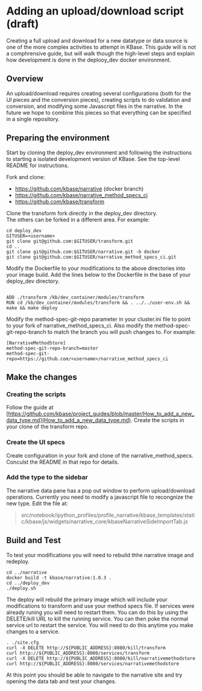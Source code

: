 # Adding an upload/download script (draft)

Creating a full upload and download for a new datatype or data source 
is one of the more complex activities to attempt in KBase.  This guide
will is not a comphrensive guide, but will walk though the high-level
steps and explain how development is done in the deplooy_dev docker
environment.

## Overview

An upload/download requires creating several configurations (both for the
UI pieces and the conversion pieces), creating scripts to do validation and
conversion, and modifying some Javascript files in the narrative.  In the
future we hope to combine this pieces so that everything can be specified in
a single repository.

## Preparing the environment

Start by cloning the deploy_dev environment and following the instructions to
starting a isolated development version of KBase.  See the top-level README
for instructions.

Fork and clone:

* https://github.com/kbase/narrative (docker branch)
* https://github.com/kbase/narrative_method_specs_ci
* https://github.com/kbase/transform

Clone the transform fork directly in the deploy_dev directory.  
The others can be forked in a different area. For example:

    cd deploy_dev
    GITUSER=<username>
    git clone git@github.com:$GITUSER/transform.git
    cd ..
    git clone git@github.com:$GITUSER/narrative.git -b docker
    git clone git@github.com:$GITUSER/narrative_method_specs_ci.git

Modify the Dockerfile to your modifications to the above directories into your image build.
Add the lines below to the Dockerfile in the base of your deploy_dev directory.

<pre><code>
ADD ./transform /kb/dev_container/modules/transform
RUN cd /kb/dev_container/modules/transform && . ../../user-env.sh && make && make deploy
</code></pre>

Modify the method-spec-git-repo parameter in your cluster.ini file to point to your 
fork of narrative_method_specs_ci.  Also modify the method-spec-git-repo-branch to match
the branch you will push changes to.  For example:

    [NarrativeMethodStore]
    method-spec-git-repo-branch=master
    method-spec-git-repo=https://github.com/<username>/narrative_method_specs_ci

## Make the changes

### Creating the scripts

Follow the guide at [https://github.com/kbase/project_guides/blob/master/How_to_add_a_new_data_type.md](How_to_add_a_new_data_type.md).  Create the scripts in your clone of the transform repo.

### Create the UI specs

Create configuration in your fork and clone of the narrative_method_specs.  Conculst the README in that repo
for details.

### Add the type to the sidebar

The narrative data pane has a pop out window to perform upload/download operations.  Currently you need to 
modify a javascript file to recongnize the new type.  Edit the file at:
> src/notebook/ipython_profiles/profile_narrative/kbase_templates/static/kbase/js/widgets/narrative_core/kbaseNarrativeSideImportTab.js

## Build and Test

To test your modifications you will need to rebuild thhe narrative image and redeploy.

    cd ../narrative
    docker build -t kbase/narrative:1.0.3 .
    cd ../deploy_dev
    ./deploy.sh
    
The deploy will rebuild the primary image which will include your modifications to transform and use your method specs file.  If services were already runing you will need to restart them.  You can do this by using the DELETE/kill URL to kill the running service.  You can then poke the normal service url to restart the service.  You will need to do this anytime you make changes to a service.

    . ./site.cfg
    curl -X DELETE http://${PUBLIC_ADDRESS}:8080/kill/transform
    curl http://${PUBLIC_ADDRESS}:8080/services/transform
    curl -X DELETE http://${PUBLIC_ADDRESS}:8080/kill/narrativemethodstore
    curl http://${PUBLIC_ADDRESS}:8080/services/narrativemethodstore

At this point you should be able to navigate to the narrative site and try opening the data tab and test your changes.
